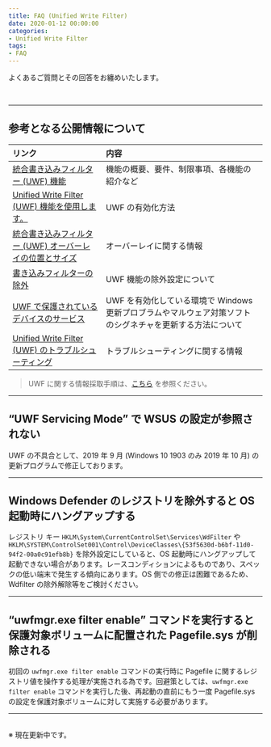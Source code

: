 ```yaml
---
title: FAQ (Unified Write Filter)
date: 2020-01-12 00:00:00
categories:
- Unified Write Filter
tags:
- FAQ
---
```


よくあるご質問とその回答をお纏めいたします。
<!-- more -->
<br>

***
## 参考となる公開情報について
| リンク | 内容 |
|:---|:---|
|[統合書き込みフィルター (UWF) 機能](https://docs.microsoft.com/ja-jp/windows-hardware/customize/enterprise/unified-write-filter) |機能の概要、要件、制限事項、各機能の紹介など |
|[Unified Write Filter (UWF) 機能を使用します。](https://docs.microsoft.com/ja-jp/windows-hardware/customize/enterprise/uwf-turnonuwf) |UWF の有効化方法 |
|[統合書き込みフィルター (UWF) オーバーレイの位置とサイズ](https://docs.microsoft.com/ja-jp/windows-hardware/customize/enterprise/uwfoverlay) |オーバーレイに関する情報 |
|[書き込みフィルターの除外](https://docs.microsoft.com/ja-jp/windows-hardware/customize/enterprise/uwfexclusions) |UWF 機能の除外設定について |
|[UWF で保護されているデバイスのサービス](https://docs.microsoft.com/ja-jp/windows-hardware/customize/enterprise/service-uwf-protected-devices) |UWF を有効化している環境で Windows 更新プロブラムやマルウェア対策ソフトのシグネチャを更新する方法について |
|[Unified Write Filter (UWF) のトラブルシューティング](https://docs.microsoft.com/ja-jp/windows-hardware/customize/enterprise/uwftroubleshooting) |トラブルシューティングに関する情報 |
> UWF に関する情報採取手順は、[こちら](https://jpiotblog.github.io/files/CollectInfo_UWF.md "") を参照ください。
***
## “UWF Servicing Mode” で WSUS の設定が参照されない
UWF の不具合として、2019 年 9 月 (Windows 10 1903 のみ 2019 年 10 月) の更新プログラムで修正しております。  
***
## Windows Defender のレジストリを除外すると OS 起動時にハングアップする
レジストリ キー `HKLM\System\CurrentControlSet\Services\WdFilter` や `HKLM\SYSTEM\ControlSet001\Control\DeviceClasses\{53f5630d-b6bf-11d0-94f2-00a0c91efb8b}` を除外設定にしていると、OS 起動時にハングアップして起動できない場合があります。レースコンディションによるものであり、スペックの低い端末で発生する傾向にあります。OS 側での修正は困難であるため、Wdfilter の除外解除等をご検討ください。  
***
## “uwfmgr.exe filter enable” コマンドを実行すると保護対象ボリュームに配置された Pagefile.sys が削除される
初回の `uwfmgr.exe filter enable` コマンドの実行時に Pagefile に関するレジストリ値を操作する処理が実施される為です。回避策としては、`uwfmgr.exe filter enable` コマンドを実行した後、再起動の直前にもう一度 Pagefile.sys の設定を保護対象ボリュームに対して実施する必要があります。  
***
<br>
※ 現在更新中です。
